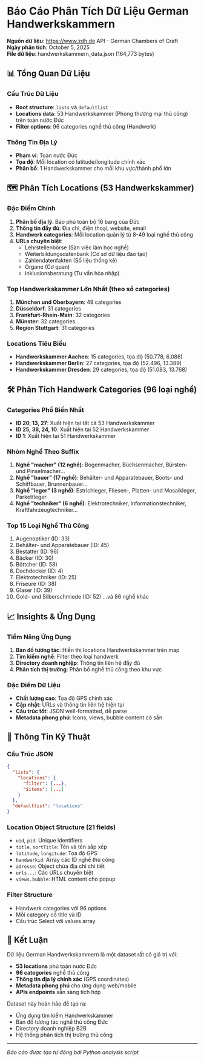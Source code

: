 # Báo Cáo Phân Tích Dữ Liệu German Handwerkskammern

**Nguồn dữ liệu**: https://www.zdh.de API - German Chambers of Craft  
**Ngày phân tích**: October 5, 2025  
**File dữ liệu**: handwerkskammern_data.json (164,773 bytes)

## 📊 Tổng Quan Dữ Liệu

### Cấu Trúc Dữ Liệu
- **Root structure**: `lists` và `defaultlist`
- **Locations data**: 53 Handwerkskammer (Phòng thương mại thủ công) trên toàn nước Đức
- **Filter options**: 96 categories nghề thủ công (Handwerk)

### Thông Tin Địa Lý
- **Phạm vi**: Toàn nước Đức
- **Tọa độ**: Mỗi location có latitude/longitude chính xác
- **Phân bố**: 1 Handwerkskammer cho mỗi khu vực/thành phố lớn

## 🗺️ Phân Tích Locations (53 Handwerkskammer)

### Đặc Điểm Chính
1. **Phân bố địa lý**: Bao phủ toàn bộ 16 bang của Đức
2. **Thông tin đầy đủ**: Địa chỉ, điện thoại, website, email
3. **Handwerk categories**: Mỗi location quản lý từ 8-49 loại nghề thủ công
4. **URLs chuyên biệt**: 
   - Lehrstellenbörse (Sàn việc làm học nghề)
   - Weiterbildungsdatenbank (Cơ sở dữ liệu đào tạo)
   - Zahlendatenfakten (Số liệu thống kê)
   - Organe (Cơ quan)
   - Inklusionsberatung (Tư vấn hòa nhập)

### Top Handwerkskammer Lớn Nhất (theo số categories)
1. **München und Oberbayern**: 49 categories
2. **Düsseldorf**: 31 categories
3. **Frankfurt-Rhein-Main**: 32 categories
4. **Münster**: 32 categories
5. **Region Stuttgart**: 31 categories

### Locations Tiêu Biểu
- **Handwerkskammer Aachen**: 15 categories, tọa độ (50.778, 6.088)
- **Handwerkskammer Berlin**: 27 categories, tọa độ (52.496, 13.389)
- **Handwerkskammer Dresden**: 29 categories, tọa độ (51.083, 13.768)

## 🛠️ Phân Tích Handwerk Categories (96 loại nghề)

### Categories Phổ Biến Nhất
- **ID 20, 13, 27**: Xuất hiện tại tất cả 53 Handwerkskammer
- **ID 25, 38, 24, 10**: Xuất hiện tại 52 Handwerkskammer
- **ID 1**: Xuất hiện tại 51 Handwerkskammer

### Nhóm Nghề Theo Suffix
1. **Nghề "macher" (12 nghề)**: Bogenmacher, Büchsenmacher, Bürsten- und Pinselmacher...
2. **Nghề "bauer" (17 nghề)**: Behälter- und Apparatebauer, Boots- und Schiffbauer, Brunnenbauer...
3. **Nghề "leger" (3 nghề)**: Estrichleger, Fliesen-, Platten- und Mosaikleger, Parkettleger
4. **Nghề "techniker" (6 nghề)**: Elektrotechniker, Informationstechniker, Kraftfahrzeugtechniker...

### Top 15 Loại Nghề Thủ Công
1. Augenoptiker (ID: 33)
2. Behälter- und Apparatebauer (ID: 45)
3. Bestatter (ID: 96)
4. Bäcker (ID: 30)
5. Böttcher (ID: 58)
6. Dachdecker (ID: 4)
7. Elektrotechniker (ID: 25)
8. Friseure (ID: 38)
9. Glaser (ID: 39)
10. Gold- und Silberschmiede (ID: 52)
...và 86 nghề khác

## 📈 Insights & Ứng Dụng

### Tiềm Năng Ứng Dụng
1. **Bản đồ tương tác**: Hiển thị locations Handwerkskammer trên map
2. **Tìm kiếm nghề**: Filter theo loại handwerk
3. **Directory doanh nghiệp**: Thông tin liên hệ đầy đủ
4. **Phân tích thị trường**: Phân bố nghề thủ công theo khu vực

### Đặc Điểm Dữ Liệu
- **Chất lượng cao**: Tọa độ GPS chính xác
- **Cập nhật**: URLs và thông tin liên hệ hiện tại
- **Cấu trúc tốt**: JSON well-formatted, dễ parse
- **Metadata phong phú**: Icons, views, bubble content có sẵn

## 🔗 Thông Tin Kỹ Thuật

### Cấu Trúc JSON
```json
{
  "lists": {
    "locations": {
      "filter": {...},
      "$items": [...]
    }
  },
  "defaultlist": "locations"
}
```

### Location Object Structure (21 fields)
- `uid`, `pid`: Unique identifiers
- `title`, `sortTitle`: Tên và tên sắp xếp
- `latitude`, `longitude`: Tọa độ GPS
- `handwerkid`: Array các ID nghề thủ công
- `adresse`: Object chứa địa chỉ chi tiết
- `urls...`: Các URLs chuyên biệt
- `views.bubble`: HTML content cho popup

### Filter Structure
- Handwerk categories với 96 options
- Mỗi category có title và ID
- Cấu trúc Select với values array

## 🎯 Kết Luận

Dữ liệu German Handwerkskammern là một dataset rất có giá trị với:
- **53 locations** phủ toàn nước Đức
- **96 categories** nghề thủ công
- **Thông tin địa lý chính xác** (GPS coordinates)
- **Metadata phong phú** cho ứng dụng web/mobile
- **APIs endpoints** sẵn sàng tích hợp

Dataset này hoàn hảo để tạo ra:
- Ứng dụng tìm kiếm Handwerkskammer
- Bản đồ tương tác nghề thủ công Đức
- Directory doanh nghiệp B2B
- Hệ thống phân tích thị trường thủ công

---
*Báo cáo được tạo tự động bởi Python analysis script*